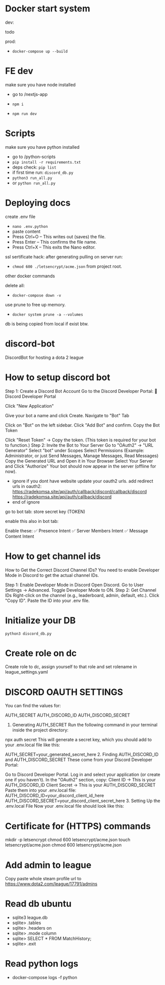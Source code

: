 # Docker start system

dev:

todo

prod:

- `docker-compose up --build`

# FE dev

make sure you have node installed

- go to /nextjs-app

- `npm i`
- `npm run dev`

# Scripts

make sure you have python installed

- go to /python-scripts
- `pip install -r requirements.txt`
- deps check: `pip list`
- if first time run: `discord_db.py`
- `python3 run_all.py`
- or `python run_all.py`

# Deploying docs

create .env file

- `nano .env.python`
- paste content
- Press Ctrl+O – This writes out (saves) the file.
- Press Enter – This confirms the file name.
- Press Ctrl+X – This exits the Nano editor.

ssl sertificate hack:
after generating pulling on server run:

- `chmod 600 ./letsencrypt/acme.json`
  from project root.

other docker commands

delete all:

- `docker-compose down -v`

use prune to free up memory.

- `docker system prune -a --volumes`

db is being copied from local if exist btw.

# discord-bot

DiscordBot for hosting a dota 2 league

# How to setup discord bot

Step 1: Create a Discord Bot Account
Go to the Discord Developer Portal:
🔗 Discord Developer Portal

Click "New Application"

Give your bot a name and click Create.
Navigate to "Bot" Tab

Click on "Bot" on the left sidebar.
Click "Add Bot" and confirm.
Copy the Bot Token

Click "Reset Token" → Copy the token.
(This token is required for your bot to function.)
Step 2: Invite the Bot to Your Server
Go to "OAuth2" → "URL Generator"
Select "bot" under Scopes
Select Permissions (Example: Administrator, or just Send Messages, Manage Messages, Read Messages)
Copy the Generated URL and Open it in Your Browser
Select Your Server and Click "Authorize"
Your bot should now appear in the server (offline for now).

- ignore if you dont have website
  update your oauth2 urls.
  add redirect urls in oauth2:
  https://radekomsa.site/api/auth/callback/discord/callback/discord
  https://radekomsa.site/api/auth/callback/discord
- end of ignore

go to bot tab:
store secret key (TOKEN)

enable this also in bot tab:

Enable these: ✅ Presence Intent
✅ Server Members Intent
✅ Message Content Intent

# How to get channel ids

How to Get the Correct Discord Channel IDs?
You need to enable Developer Mode in Discord to get the actual channel IDs.

Step 1: Enable Developer Mode in Discord
Open Discord.
Go to User Settings → Advanced.
Toggle Developer Mode to ON.
Step 2: Get Channel IDs
Right-click on the channel (e.g., leaderboard, admin, default, etc.).
Click "Copy ID".
Paste the ID into your .env file.

# Initialize your DB

`python3 discord_db.py`

# Create role on dc

Create role to dc, assign yourself to that role and set rolename in league_settings.yaml

# DISCORD OAUTH SETTINGS

You can find the values for:

AUTH_SECRET
AUTH_DISCORD_ID
AUTH_DISCORD_SECRET

1. Generating AUTH_SECRET
   Run the following command in your terminal inside the project directory:

npx auth secret
This will generate a secret key, which you should add to your .env.local file like this:

AUTH_SECRET=your_generated_secret_here 2. Finding AUTH_DISCORD_ID and AUTH_DISCORD_SECRET
These come from your Discord Developer Portal:

Go to Discord Developer Portal.
Log in and select your application (or create one if you haven't).
In the "OAuth2" section, copy:
Client ID → This is your AUTH_DISCORD_ID
Client Secret → This is your AUTH_DISCORD_SECRET
Paste them into your .env.local file:
AUTH_DISCORD_ID=your_discord_client_id_here
AUTH_DISCORD_SECRET=your_discord_client_secret_here 3. Setting Up the .env.local File
Now your .env.local file should look like this:

# Certificate for (HTTPS) commands

mkdir -p letsencrypt
chmod 600 letsencrypt/acme.json
touch letsencrypt/acme.json
chmod 600 letsencrypt/acme.json

# Add admin to league

Copy paste whole steam profile url to https://www.dota2.com/league/17791/admins

# Read db ubuntu

- sqlite3 league.db
- sqlite> .tables
- sqlite> .headers on
- sqlite> .mode column
- sqlite> SELECT \* FROM MatchHistory;
- sqlite> .exit

# Read python logs

- docker-compose logs -f python
